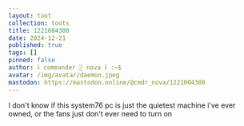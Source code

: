 ```yaml
---
layout: toot
collection: toots
title: 1221004300
date: 2024-12-21
published: true
tags: []
pinned: false
author: ⸸ commander ░ nova ⸸ :~$
avatar: /img/avatar/daemon.jpeg
mastodon: https://mastodon.online/@cmdr_nova/1221004300
---
```


I don't know if this system76 pc is just the quietest machine i've ever owned, or the fans just don't ever need to turn on
